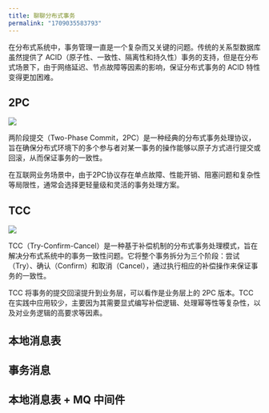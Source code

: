 ```yaml
---
title: 聊聊分布式事务
permalink: "1709035583793"
---
```


在分布式系统中，事务管理一直是一个复杂而又关键的问题。传统的关系型数据库虽然提供了 ACID（原子性、一致性、隔离性和持久性）事务的支持，但是在分布式场景下，由于网络延迟、节点故障等因素的影响，保证分布式事务的 ACID 特性变得更加困难。

## 2PC

![](http://media.caojiantao.site:1024/blog/6060152b-0ffb-4e01-b9f0-7bfb71577087.png)

两阶段提交（Two-Phase Commit，2PC）是一种经典的分布式事务处理协议，旨在确保分布式环境下的多个参与者对某一事务的操作能够以原子方式进行提交或回滚，从而保证事务的一致性。

在互联网业务场景中，由于2PC协议存在单点故障、性能开销、阻塞问题和复杂性等局限性，通常会选择更轻量级和灵活的事务处理方案。

## TCC

![](http://media.caojiantao.site:1024/blog/5ed96a3f-b680-48e4-94dd-9d6880b69daf.png)

TCC（Try-Confirm-Cancel）是一种基于补偿机制的分布式事务处理模式，旨在解决分布式系统中的事务一致性问题。它将整个事务拆分为三个阶段：尝试（Try）、确认（Confirm）和取消（Cancel），通过执行相应的补偿操作来保证事务的一致性。

TCC 将事务的提交回滚提升到业务层，可以看作是业务层上的 2PC 版本。TCC 在实践中应用较少，主要因为其需要显式编写补偿逻辑、处理幂等性等复杂性，以及对业务逻辑的高要求等因素。

## 本地消息表

## 事务消息

## 本地消息表 + MQ 中间件